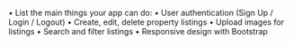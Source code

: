 •	List the main things your app can do:
	•	User authentication (Sign Up / Login / Logout)
	•	Create, edit, delete property listings
	•	Upload images for listings
	•	Search and filter listings
	•	Responsive design with Bootstrap
